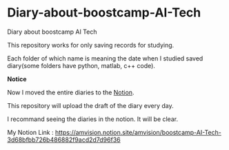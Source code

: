 # Diary-about-boostcamp-AI-Tech
Diary about boostcamp AI Tech 

This repository works for only saving records for studying.

Each folder of which name is meaning the date when I studied saved diary(some folders have python, matlab, c++ code).

**Notice**

Now I moved the entire diaries to the [Notion](https://www.notion.so/ko-kr/product?utm_source=google&utm_campaign=10805039169&utm_medium=104440699897&utm_content=455555244437&utm_term=notion&targetid=kwd-312974742&gclid=CjwKCAiA866PBhAYEiwANkIneLrmf_y7OS3aO1_AiQavgoc__cN2toFT3GeTpCnH4OC2yH-t5hDrNRoClnIQAvD_BwE).

This repository will upload the draft of the diary every day.

I recommand seeing the diaries in the notion. It will be clear.

My Notion Link : https://amvision.notion.site/amvision/boostcamp-AI-Tech-3d68bfbb726b486882f9acd2d7d96f36
